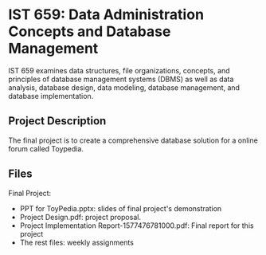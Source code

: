 # IST 659: Data Administration Concepts and Database Management 
IST 659 examines data structures, file organizations, concepts, and principles of database management systems (DBMS) as well as data analysis, database design, data modeling, database management, and database implementation. 

## Project Description
The final project is to create a comprehensive database solution for a online forum called Toypedia.

## Files
Final Project: <br>
- PPT for ToyPedia.pptx: slides of final project's demonstration <br>
- Project Design.pdf: project proposal. <br>
- Project Implementation Report-1577476781000.pdf: Final report for this project<br>
- The rest files: weekly assignments
